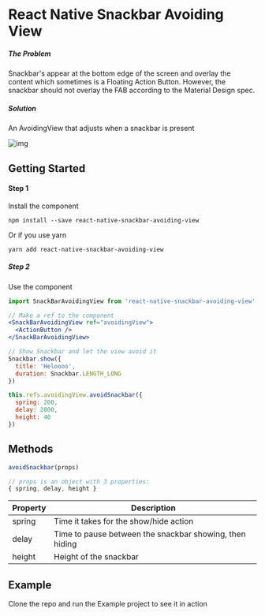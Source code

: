 # React Native Snackbar Avoiding View
##### The Problem
Snackbar's appear at the bottom edge of the screen and overlay the content which sometimes is a Floating Action Button. However, the snackbar should not overlay the FAB according to the Material Design spec.

##### Solution
An AvoidingView that adjusts when a snackbar is present

![img](http://i.imgur.com/UvcnTLI.gif)

## Getting Started
#### Step 1

Install the component
```
npm install --save react-native-snackbar-avoiding-view
```

Or if you use yarn
```
yarn add react-native-snackbar-avoiding-view
```

##### Step 2
Use the component
```jsx
import SnackBarAvoidingView from 'react-native-snackbar-avoiding-view'

// Make a ref to the component
<SnackBarAvoidingView ref="avoidingView">
  <ActionButton />
</SnackBarAvoidingView>

// Show Snackbar and let the view avoid it
Snackbar.show({
  title: 'Heloooo',
  duration: Snackbar.LENGTH_LONG
})

this.refs.avoidingView.avoidSnackbar({
  spring: 200,
  delay: 2800,
  height: 40
})
```

## Methods
```jsx
avoidSnackbar(props)

// props is an object with 3 properties:
{ spring, delay, height }
```
| Property | Description |
| -- | -- |
| spring | Time it takes for the show/hide action |
| delay | Time to pause between the snackbar showing, then hiding |
| height | Height of the snackbar |

## Example
Clone the repo and run the Example project to see it in action
